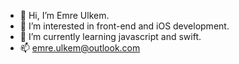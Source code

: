 - 👋 Hi, I’m Emre Ulkem.
- 👀 I’m interested in front-end and iOS development.
- 🌱 I’m currently learning javascript and swift.
- 📫 emre.ulkem@outlook.com
<!---
emrlkem/emrlkem is a ✨ special ✨ repository because its `README.md` (this file) appears on your GitHub profile.
You can click the Preview link to take a look at your changes.
--->
